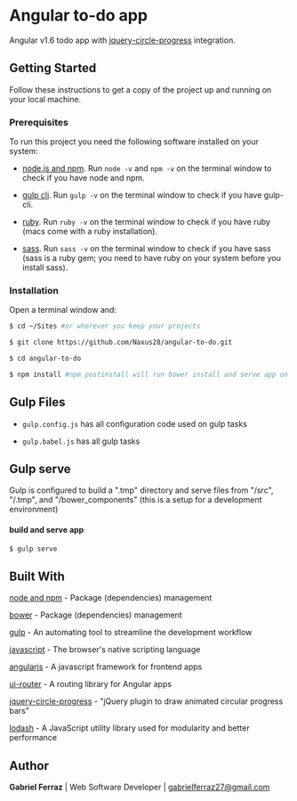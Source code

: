 # Angular to-do app

Angular v1.6 todo app with [jquery-circle-progress](https://github.com/kottenator/jquery-circle-progress) integration. 

## Getting Started

Follow these instructions to get a copy of the project up and running on your local machine.

### Prerequisites

To run this project you need the following software installed on your system:

* [node.js and npm](https://nodejs.org/en/). Run `node -v` and `npm -v` on the terminal window to check if you have node and npm.

* [gulp cli](https://github.com/gulpjs/gulp/blob/master/docs/getting-started.md). Run `gulp -v` on the terminal window to check if you have gulp-cli.

* [ruby](https://www.ruby-lang.org/en/downloads/). Run `ruby -v` on the terminal window to check if you have ruby (macs come with a ruby installation).

* [sass](http://sass-lang.com/install). Run `sass -v` on the terminal window to check if you have sass (sass is a ruby gem; you need to have ruby on your system before you install sass).


### Installation

Open a terminal window and:

```bash
$ cd ~/Sites #or wherever you keep your projects

$ git clone https://github.com/Naxus28/angular-to-do.git

$ cd angular-to-do

$ npm install #npm postinstall will run bower install and serve app on port 3000 (http://localhost:3000)
```

## Gulp Files

* `gulp.config.js` has all configuration code used on gulp tasks

* `gulp.babel.js` has all gulp tasks 


## Gulp serve

Gulp is configured to build a ".tmp" directory and serve files from "/src", "/.tmp", and "/bower_components" (this is a setup for a development environment)

#### build and serve app
```bash
$ gulp serve
```

## Built With

[node and npm](https://nodejs.org/en/) - Package (dependencies) management

[bower](https://bower.io/) - Package (dependencies) management

[gulp](http://gulpjs.com/) - An automating tool to streamline the development workflow

[javascript](https://developer.mozilla.org/en-US/docs/Web/JavaScript) - The browser's native scripting language

[angularjs](https://angularjs.org/) - A javascript framework for frontend apps

[ui-router](https://github.com/angular-ui/ui-router) - A routing library for Angular apps

[jquery-circle-progress](https://github.com/kottenator/jquery-circle-progress) - "jQuery plugin to draw animated circular progress bars"

[lodash](https://lodash.com/) - A JavaScript utility library used for modularity and better performance


## Author

**Gabriel Ferraz** | Web Software Developer | gabrielferraz27@gmail.com


